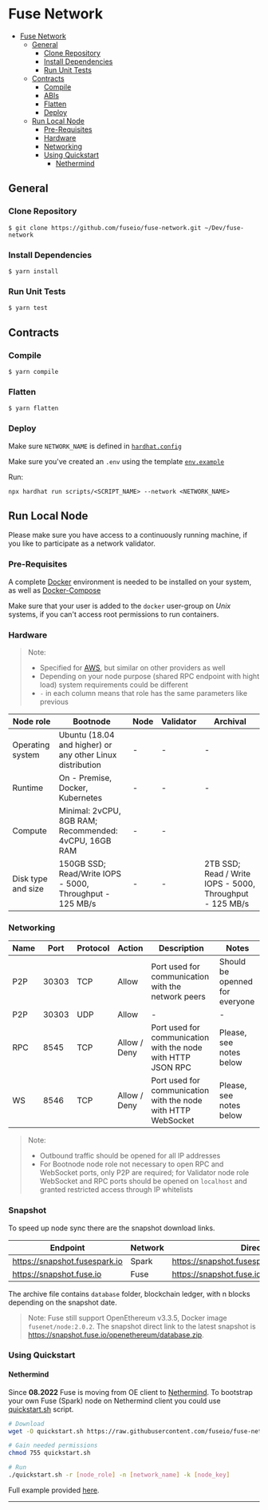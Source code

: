 # Fuse Network

- [Fuse Network](#fuse-network)
  - [General](#general)
    - [Clone Repository](#clone-repository)
    - [Install Dependencies](#install-dependencies)
    - [Run Unit Tests](#run-unit-tests)
  - [Contracts](#contracts)
    - [Compile](#compile)
    - [ABIs](#abis)
    - [Flatten](#flatten)
    - [Deploy](#deploy)
  - [Run Local Node](#run-local-node)
    - [Pre-Requisites](#pre-requisites)
    - [Hardware](#hardware)
    - [Networking](#networking)
    - [Using Quickstart](#using-quickstart)
      - [Nethermind](#nethermind)

## General

### Clone Repository

```
$ git clone https://github.com/fuseio/fuse-network.git ~/Dev/fuse-network
```

### Install Dependencies

```
$ yarn install
```

### Run Unit Tests

```
$ yarn test
```

## Contracts

### Compile

```
$ yarn compile
```

### Flatten

```
$ yarn flatten
```

### Deploy

Make sure `NETWORK_NAME` is defined in [`hardhat.config`](https://github.com/fuseio/fuse-network/blob/master/hardhat.config.js)

Make sure you've created an `.env` using the template [`env.example`](https://github.com/fuseio/fuse-network/blob/master/.env.example)

Run:

```
npx hardhat run scripts/<SCRIPT_NAME> --network <NETWORK_NAME>
```

## Run Local Node

Please make sure you have access to a continuously running machine, if you like to participate as a network validator.

### Pre-Requisites

A complete [Docker](https://docs.docker.com) environment is needed to be installed on your system, as well as [Docker-Compose](https://docs.docker.com/compose/)

Make sure that your user is added to the `docker` user-group on _Unix_ systems, if you can't access root permissions to run containers.

### Hardware

> Note:
>
> - Specified for [AWS](https://console.aws.amazon.com), but similar on other providers as well
> - Depending on your node purpose (shared RPC endpoint with hight load) system requirements could be different
> - `-` in each column means that role has the same parameters like previous

| Node role          | Bootnode                                                  | Node | Validator | Archival                                                 |
| ------------------ | --------------------------------------------------------- | ---- | --------- | -------------------------------------------------------- |
| Operating system   | Ubuntu (18.04 and higher) or any other Linux distribution | -    | -         | -                                                        |
| Runtime            | On - Premise, Docker, Kubernetes                          | -    | -         | -                                                        |
| Compute            | Minimal: 2vCPU, 8GB RAM; Recommended: 4vCPU, 16GB RAM     | -    | -         |                                                          |
| Disk type and size | 150GB SSD; Read/Write IOPS - 5000, Throughput - 125 MB/s  | -    | -         | 2TB SSD; Read / Write IOPS - 5000, Throughput - 125 MB/s |

### Networking

| Name | Port  | Protocol | Action       | Description                                                   | Notes                          |
| ---- | ----- | -------- | ------------ | ------------------------------------------------------------- | ------------------------------ |
| P2P  | 30303 | TCP      | Allow        | Port used for communication with the network peers            | Should be openned for everyone |
| P2P  | 30303 | UDP      | Allow        | -                                                             | -                              |
| RPC  | 8545  | TCP      | Allow / Deny | Port used for communication with the node with HTTP JSON RPC  | Please, see notes below        |
| WS   | 8546  | TCP      | Allow / Deny | Port used for communication with the node with HTTP WebSocket | Please, see notes below        |

> Note:
>
> - Outbound traffic should be opened for all IP addresses
> - For Bootnode node role not necessary to open RPC and WebSocket ports, only P2P are required; for Validator node role WebSocket and RPC ports should be opened on `localhost` and granted restricted access through IP whitelists

### Snapshot

 To speed up node sync there are the snapshot download links.

 | Endpoint                       | Network | Direct link (latest)                                  |
 | ------------------------------ | ------- | ----------------------------------------------------- |
 | https://snapshot.fusespark.io  | Spark   | https://snapshot.fusespark.io/nethermind/database.zip |
 | https://snapshot.fuse.io       | Fuse    | https://snapshot.fuse.io/nethermind/database.zip      |

 The archive file contains `database` folder, blockchain ledger, with n blocks depending on the snapshot date.

 > Note: Fuse still support OpenEthereum v3.3.5, Docker image `fusenet/node:2.0.2`. The snapshot direct link to the latest snapshot is https://snapshot.fuse.io/openethereum/database.zip.

### Using Quickstart

#### Nethermind

Since **08.2022** Fuse is moving from OE client to [Nethermind](https://nethermind.io). To bootstrap your own Fuse (Spark) node on Nethermind client you could use [quickstart.sh](./nethermind/quickstart.sh) script.

```bash
# Download
wget -O quickstart.sh https://raw.githubusercontent.com/fuseio/fuse-network/master/nethermind/quickstart.sh

# Gain needed permissions
chmod 755 quickstart.sh

# Run
./quickstart.sh -r [node_role] -n [network_name] -k [node_key]
```

Full example provided [here](./nethermind/README.md).

---
